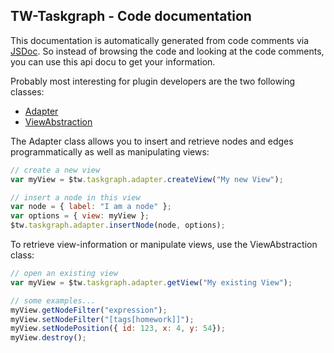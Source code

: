 TW-Taskgraph - Code documentation
---------------------------------------------------------------------

This documentation is automatically generated from code comments via
[JSDoc](http://usejsdoc.org/index.html). So instead of browsing the code
and looking at the code comments, you can use this api docu to get your
information.

Probably most interesting for plugin developers are the two following classes:

* [Adapter](Adapter.html)
* [ViewAbstraction](ViewAbstraction.html)

The Adapter class allows you to insert and retrieve nodes and edges programmatically
as well as manipulating views:

```javascript
// create a new view
var myView = $tw.taskgraph.adapter.createView("My new View");

// insert a node in this view
var node = { label: "I am a node" };
var options = { view: myView };
$tw.taskgraph.adapter.insertNode(node, options);
```

To retrieve view-information or manipulate views, use the ViewAbstraction class:

```javascript
// open an existing view
var myView = $tw.taskgraph.adapter.getView("My existing View");

// some examples...
myView.getNodeFilter("expression");
myView.setNodeFilter("[tags[homework]]");
myView.setNodePosition({ id: 123, x: 4, y: 54});
myView.destroy();
```